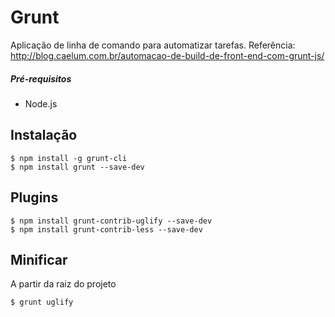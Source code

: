 # Grunt

Aplicação de linha de comando para automatizar tarefas.
Referência: http://blog.caelum.com.br/automacao-de-build-de-front-end-com-grunt-js/

##### Pré-requisitos

- Node.js

## Instalação

```
$ npm install -g grunt-cli
$ npm install grunt --save-dev
```

## Plugins

```
$ npm install grunt-contrib-uglify --save-dev
$ npm install grunt-contrib-less --save-dev
```


## Minificar

A partir da raiz do projeto

```
$ grunt uglify
```
